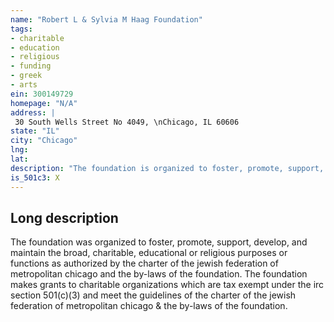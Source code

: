 ```yaml
---
name: "Robert L & Sylvia M Haag Foundation"
tags:
- charitable
- education
- religious
- funding
- greek
- arts
ein: 300149729
homepage: "N/A"
address: |
 30 South Wells Street No 4049, \nChicago, IL 60606
state: "IL"
city: "Chicago"
lng: 
lat: 
description: "The foundation is organized to foster, promote, support, develop, and maintain the broad, charitable, educational or religious purposes or functions as authorized by the charter of the jewish federation of metropolitan chicago and the by-laws of the foundation. "
is_501c3: X
---
```


## Long description

The foundation was organized to foster, promote, support, develop, and maintain the broad, charitable, educational or religious purposes or functions as authorized by the charter of the jewish federation of metropolitan chicago and the by-laws of the foundation. The foundation makes grants to charitable organizations which are tax exempt under the irc section 501(c)(3) and meet the guidelines of the charter of the jewish federation of metropolitan chicago & the by-laws of the foundation. 

